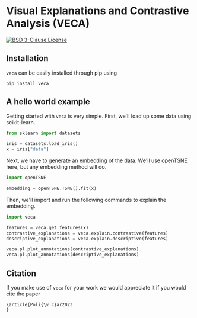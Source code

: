 # Visual Explanations and Contrastive Analysis (VECA)

[![BSD 3-Clause License](https://img.shields.io/badge/License-BSD%203--Clause-blue.svg)](https://opensource.org/licenses/BSD-3-Clause)

## Installation

`veca` can be easily installed through pip using

```
pip install veca
```

## A hello world example

Getting started with `veca` is very simple. First, we'll load up some data using scikit-learn.

```python
from sklearn import datasets

iris = datasets.load_iris()
x = iris["data"]
```

Next, we have to generate an embedding of the data. We'll use openTSNE here, but any embedding method will do.

```python
import openTSNE

embedding = openTSNE.TSNE().fit(x)
```

Then, we'll import and run the following commands to explain the embedding.

```python
import veca

features = veca.get_features(x)
contrastive_explanations = veca.explain.contrastive(features)
descriptive_explanations = veca.explain.descriptive(features)

veca.pl.plot_annotations(contrastive_explanations)
veca.pl.plot_annotations(descriptive_explanations)
```

## Citation

If you make use of `veca` for your work we would appreciate it if you would cite the paper

```
\article{Poli{\v c}ar2023
}
```
